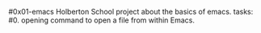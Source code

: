 #0x01-emacs
Holberton School project about the basics of emacs.
tasks:
#0. opening
command to open a file from within Emacs.
